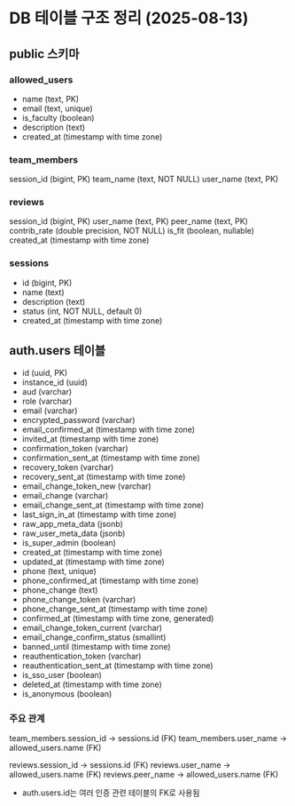 # DB 테이블 구조 정리 (2025-08-13)

## public 스키마

### allowed_users

- name (text, PK)
- email (text, unique)
- is_faculty (boolean)
- description (text)
- created_at (timestamp with time zone)

### team_members

session_id (bigint, PK)
team_name (text, NOT NULL)
user_name (text, PK)

### reviews

session_id (bigint, PK)
user_name (text, PK)
peer_name (text, PK)
contrib_rate (double precision, NOT NULL)
is_fit (boolean, nullable)
created_at (timestamp with time zone)

### sessions

- id (bigint, PK)
- name (text)
- description (text)
- status (int, NOT NULL, default 0)
- created_at (timestamp with time zone)

## auth.users 테이블

- id (uuid, PK)
- instance_id (uuid)
- aud (varchar)
- role (varchar)
- email (varchar)
- encrypted_password (varchar)
- email_confirmed_at (timestamp with time zone)
- invited_at (timestamp with time zone)
- confirmation_token (varchar)
- confirmation_sent_at (timestamp with time zone)
- recovery_token (varchar)
- recovery_sent_at (timestamp with time zone)
- email_change_token_new (varchar)
- email_change (varchar)
- email_change_sent_at (timestamp with time zone)
- last_sign_in_at (timestamp with time zone)
- raw_app_meta_data (jsonb)
- raw_user_meta_data (jsonb)
- is_super_admin (boolean)
- created_at (timestamp with time zone)
- updated_at (timestamp with time zone)
- phone (text, unique)
- phone_confirmed_at (timestamp with time zone)
- phone_change (text)
- phone_change_token (varchar)
- phone_change_sent_at (timestamp with time zone)
- confirmed_at (timestamp with time zone, generated)
- email_change_token_current (varchar)
- email_change_confirm_status (smallint)
- banned_until (timestamp with time zone)
- reauthentication_token (varchar)
- reauthentication_sent_at (timestamp with time zone)
- is_sso_user (boolean)
- deleted_at (timestamp with time zone)
- is_anonymous (boolean)

### 주요 관계

team_members.session_id → sessions.id (FK)
team_members.user_name → allowed_users.name (FK)

reviews.session_id → sessions.id (FK)
reviews.user_name → allowed_users.name (FK)
reviews.peer_name → allowed_users.name (FK)

- auth.users.id는 여러 인증 관련 테이블의 FK로 사용됨

